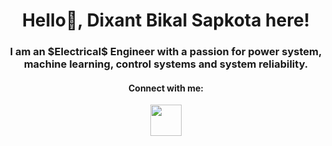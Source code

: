 <h1 align = center>
Hello👋, Dixant Bikal Sapkota here!
</h1>

<h3 align = center>
I am an $Electrical$ Engineer with a passion for power system, machine learning, control systems and system reliability.
</h3>
<h4 align = center>
Connect with me:
</h4>
<p align = center>
<img src = 'https://cdn1.iconfinder.com/data/icons/logotypes/32/circle-linkedin-512.png' height = 50  width = 50 href= 'www.google.com'>
</p>

<!--
**DixantSapkota/DixantSapkota** is a ✨ _special_ ✨ repository because its `README.md` (this file) appears on your GitHub profile.

Here are some ideas to get you started:

- 🔭 I’m currently working on ...
- 🌱 I’m currently learning ...
- 👯 I’m looking to collaborate on ...
- 🤔 I’m looking for help with ...
- 💬 Ask me about ...
- 📫 How to reach me: ...
- 😄 Pronouns: ...
- ⚡ Fun fact: ...
-->
